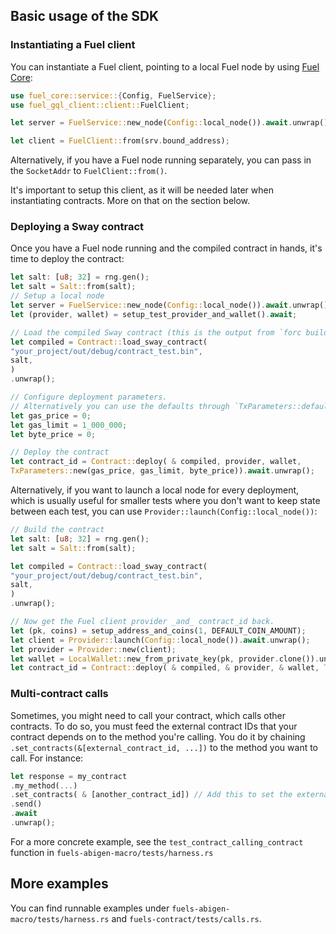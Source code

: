 ## Basic usage of the SDK

### Instantiating a Fuel client

You can instantiate a Fuel client, pointing to a local Fuel node by
using [Fuel Core](https://github.com/FuelLabs/fuel-core):

```Rust
use fuel_core::service::{Config, FuelService};
use fuel_gql_client::client::FuelClient;

let server = FuelService::new_node(Config::local_node()).await.unwrap();

let client = FuelClient::from(srv.bound_address);
```

Alternatively, if you have a Fuel node running separately, you can pass in the `SocketAddr`
to `FuelClient::from()`.

It's important to setup this client, as it will be needed later when instantiating contracts. More
on that on the section below.

### Deploying a Sway contract

Once you have a Fuel node running and the compiled contract in hands, it's time to deploy the
contract:

```Rust
let salt: [u8; 32] = rng.gen();
let salt = Salt::from(salt);
// Setup a local node
let server = FuelService::new_node(Config::local_node()).await.unwrap();
let (provider, wallet) = setup_test_provider_and_wallet().await;

// Load the compiled Sway contract (this is the output from `forc build`)
let compiled = Contract::load_sway_contract(
"your_project/out/debug/contract_test.bin",
salt,
)
.unwrap();

// Configure deployment parameters.
// Alternatively you can use the defaults through `TxParameters::default()`.
let gas_price = 0;
let gas_limit = 1_000_000;
let byte_price = 0;

// Deploy the contract
let contract_id = Contract::deploy( & compiled, provider, wallet,
TxParameters::new(gas_price, gas_limit, byte_price)).await.unwrap();
```

Alternatively, if you want to launch a local node for every deployment, which is usually useful
for smaller tests where you don't want to keep state between each test, you can
use `Provider::launch(Config::local_node())`:

```Rust
// Build the contract
let salt: [u8; 32] = rng.gen();
let salt = Salt::from(salt);

let compiled = Contract::load_sway_contract(
"your_project/out/debug/contract_test.bin",
salt,
)
.unwrap();

// Now get the Fuel client provider _and_ contract_id back.
let (pk, coins) = setup_address_and_coins(1, DEFAULT_COIN_AMOUNT);
let client = Provider::launch(Config::local_node()).await.unwrap();
let provider = Provider::new(client);
let wallet = LocalWallet::new_from_private_key(pk, provider.clone()).unwrap();
let contract_id = Contract::deploy( & compiled, & provider, & wallet, TxParameters::default ()).await.unwrap();
```

### Multi-contract calls

Sometimes, you might need to call your contract, which calls other contracts. To do so, you must
feed the external contract IDs that your contract depends on to the method you're calling. You do
it by chaining `.set_contracts(&[external_contract_id, ...])` to the method you want to call. For
instance:

```Rust
let response = my_contract
.my_method(...)
.set_contracts( & [another_contract_id]) // Add this to set the external contract
.send()
.await
.unwrap();
```

For a more concrete example, see the `test_contract_calling_contract` function in
`fuels-abigen-macro/tests/harness.rs`

## More examples

You can find runnable examples under `fuels-abigen-macro/tests/harness.rs`
and  `fuels-contract/tests/calls.rs`.
